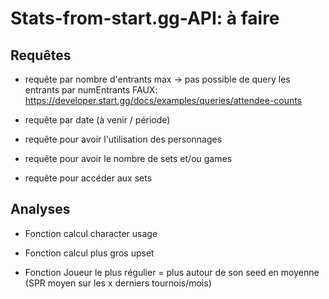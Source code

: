 # Stats-from-start.gg-API:  à faire

## Requêtes 

- requête par nombre d'entrants max -> pas possible de query les entrants par numEntrants FAUX: https://developer.start.gg/docs/examples/queries/attendee-counts

- requête par date (à venir / période)

- requête pour avoir l'utilisation des personnages

- requête pour avoir le nombre de sets et/ou games

- requête pour accéder aux sets

## Analyses

- Fonction calcul character usage

- Fonction calcul plus gros upset

- Fonction Joueur le plus régulier = plus autour de son seed en moyenne (SPR moyen sur les x derniers tournois/mois)
